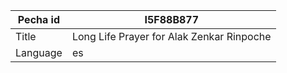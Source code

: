 |Pecha id | I5F88B877
| --- | --- 
|Title | Long Life Prayer for Alak Zenkar Rinpoche 
|Language | es